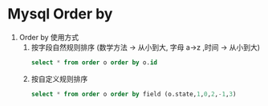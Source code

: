# Mysql Order by 
1. Order by 使用方式
    1. 按字段自然规则排序 (数学方法 -> 从小到大, 字母 a->z ,时间 -> 从小到大)
        ```sql
        select * from order o order by o.id 
        ```
    2. 按自定义规则排序
        ```sql
        select * from order o order by field (o.state,1,0,2,-1,3) 
        ```